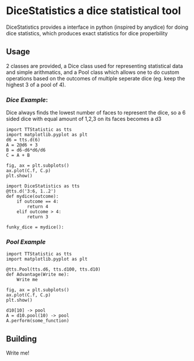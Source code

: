 # DiceStatistics a dice statistical tool
DiceStatistics provides a interface in python (inspired by anydice) for doing dice statistics, which produces exact statistics for dice properbility
## Usage
2 classes are provided, a Dice class used for representing statistical data and simple arithmatics, and a Pool class which allows one to do custom operations based on the outcomes of multiple seperate dice (eg. keep the highest 3 of a pool of 4).  
### *Dice Example*:
Dice always finds the lowest number of faces to represent the dice, so a 6 sided dice
with equal amount of 1,2,3 on its faces becomes a d3
```
import TTStatistic as tts
import matplotlib.pyplot as plt
d6 = tts.d(6)
A = 2@d6 + 3
B = d6-d6*d6/d6
C = A + B

fig, ax = plt.subplots()
ax.plot(C.f, C.p)
plt.show()
```
```
import DiceStatistics as tts
@tts.d('3:6, 1..2')
def mydice(outcome):
	if outcome == 4:
		return 4
	elif outcome > 4:
		return 3

funky_dice = mydice():
```

### *Pool Example*
```
import TTStatistic as tts
import matplotlib.pyplot as plt

@tts.Pool(tts.d6, tts.d100, tts.d10)
def Advantage(Write me):
	Write me

fig, ax = plt.subplots()
ax.plot(C.f, C.p)
plt.show()
```

```
d10[10] -> pool
A = d10.pool(10) -> pool
A.perform(some_function)
```
## Building
Write me!